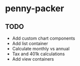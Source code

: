 # penny-packer

## TODO

- Add custom chart components
- Add list container
- Calculate monthly vs annual
- Tax and 401k calculations
- Add view containers
